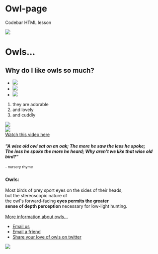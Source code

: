 Owl-page
========

Codebar HTML lesson

<!DOCTYPE html>
<html>
  <head>
    <title>I love owls</title>
    <link rel="stylesheet" type="text/css" href="style.css">
  </head>
  <body>
    <div id="top-line"></div>
    <div id="main">
      <div id="logo"><img src="logo.png"></div>
      <h1>Owls...</h1>
      <h2>Why do I like owls so much?</h2>
      <ul class="pictures">
        <li><img src="img1.jpg"></li>
        <li><img src="img2.jpg"></li>
        <li><img src="img3.jpg"></li>
      </ul>
      <ol>
        <li>they are adorable</li>
        <li>and lovely</li>
        <li>and cuddly</li>
      </ol>
      <div class="bigimg"><img src="img4.jpg"></div>
      <div class="bigimg"><img src="img5.jpg"></div>
      <a href="http://www.youtube.com/watch?v=gBjnfgnwXic">Watch this video here</a>
      <div id="the-quote">
        <h4>
          <i>&#34;A wise old owl sat on an oak;  The more he saw the less he spoke; <br>
             The less he spoke the more he heard; Why aren&#39;t we like that wise old bird?&#34;
          </i>
        </h4>
        <p><small>- nursery rhyme</small></p>
      </div>
      <div class="right-box">
        <div id="text-block">
          <h3>Owls:</h3>
          <p>
            Most birds of prey sport eyes on the sides of their heads,<br>
            but the stereoscopic nature of <br>
            the owl's forward-facing <strong>eyes permits the greater <br>
            sense of depth perception </strong>necessary for low-light hunting. <br>
            <br>
            <a href="http://en.wikipedia.org/wiki/Owl">More information about owls...</a>
          </p>
        </div>
        <ul id="links">
        <li>
           <a href="mailto:social@codebar.io?subject=I love owls :: Codebar">Email us</a>
        </li>
        <li>
           <a href="mailto:?subject=I love owls :: Codebar">Email a friend</a>
        </li>
        <li>
          <a href="http://twitter.com/home?status=I love owls! via @codebar">Share your love of owls on twitter</a>
        </li>
      </ul>
      </div>
      <div class="left-box">
        <img src="img6.jpg">
      </div>
    </div>
    <div id="bottom-line"></div>
  </body>
</html>

